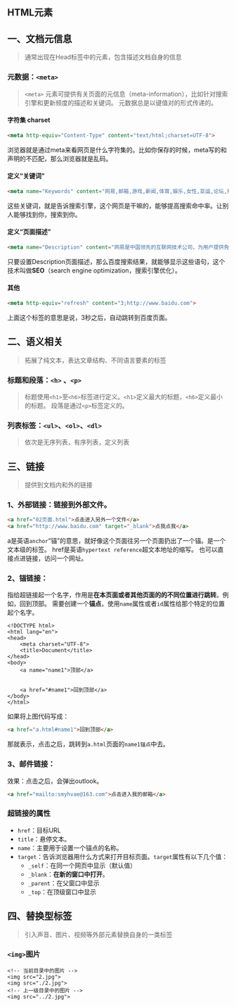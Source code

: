## HTML元素

## 一、文档元信息

>通常出现在Head标签中的元素，包含描述文档自身的信息

### 元数据：`<meta>`

> `<meta>` 元素可提供有关页面的元信息（meta-information），比如针对搜索引擎和更新频度的描述和关键词。
> 元数据总是以键值对的形式传递的。

#### 字符集 charset
```html
<meta http-equiv="Content-Type" content="text/html;charset=UTF-8">
```
浏览器就是通过meta来看网页是什么字符集的。比如你保存的时候，meta写的和声明的不匹配，那么浏览器就是乱码。


#### 定义“关键词”
```html
<meta name="Keywords" content="网易,邮箱,游戏,新闻,体育,娱乐,女性,亚运,论坛,短信" />
```
这些关键词，就是告诉搜索引擎，这个网页是干嘛的，能够提高搜索命中率。让别人能够找到你，搜索到你。

#### 定义“页面描述”
```html
<meta name="Description" content="网易是中国领先的互联网技术公司，为用户提供免费邮箱、游戏、搜索引擎服务，开设新闻、娱乐、体育等30多个内容频道，及博客、视频、论坛等互动交流，网聚人的力量。" />
```
只要设置Description页面描述，那么百度搜索结果，就能够显示这些语句，这个技术叫做**SEO**（search engine optimization，搜索引擎优化）。

####  其他
```html
<meta http-equiv="refresh" content="3;http://www.baidu.com">
```
上面这个标签的意思是说，3秒之后，自动跳转到百度页面。

## 二、语义相关

> 拓展了纯文本，表达文章结构、不同语言要素的标签

### 标题和段落：`<h>` 、`<p>`

> 标题使用`<h1>`至`<h6>`标签进行定义。`<h1>`定义最大的标题，`<h6>`定义最小的标题。
> 段落是通过`<p>`标签定义的。

### 列表标签：`<ul>`、`<ol>`、`<dl>`
> 依次是无序列表，有序列表，定义列表

## 三、链接

> 提供到文档内和外的链接

### **1、外部链接**：链接到外部文件。
```html
<a href="02页面.html">点击进入另外一个文件</a>
<a href="http://www.baidu.com" target="_blank">点我点我</a>
```

a是英语`anchor`“锚”的意思，就好像这个页面往另一个页面扔出了一个锚。是一个文本级的标签。
href是英语`hypertext reference`超文本地址的缩写。
也可以直接点进链接，访问一个网址。

### **2、锚链接**：
指给超链接起一个名字，作用是**在本页面或者其他页面的的不同位置进行跳转**。例如，回到顶部。
需要创建一个**锚点**，使用`name`属性或者`id`属性给那个特定的位置起个名字。
```
<!DOCTYPE html>
<html lang="en">
<head>
	<meta charset="UTF-8">
	<title>Document</title>
</head>
<body>
	<a name="name1">顶部</a>


	<a href="#name1">回到顶部</a>
</body>
</html>
```
如果将上图代码写成：
```html
<a href="a.html#name1">回到顶部</a>
```
那就表示，点击之后，跳转到`a.html`页面的`name1锚点`中去。


### **3、邮件链接**：
效果：点击之后，会弹出outlook。
```html
<a href="mailto:smyhvae@163.com">点击进入我的邮箱</a>
```

### 超链接的属性

- `href`：目标URL
- `title`：悬停文本。
- `name`：主要用于设置一个锚点的名称。
- `target`：告诉浏览器用什么方式来打开目标页面。`target`属性有以下几个值：
	- `_self`：在同一个网页中显示（默认值）
	- `_blank`：**在新的窗口中打开**。
	- `_parent`：在父窗口中显示
	- `_top`：在顶级窗口中显示


## 四、替换型标签

> 引入声音、图片、视频等外部元素替换自身的一类标签

### `<img>`图片

```
<!-- 当前目录中的图片 -->
<img src="2.jpg">
<img src="./2.jpg">
<!-- 上一级目录中的图片 -->
<img src="../2.jpg">
```